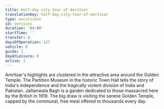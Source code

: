 ```yaml
---
title: Half-day city tour of Amritsar
translationKey: half-day-city-tour-of-amritsar
type: excursions
id: services
duration: '04:00'
startTime: ''
transfer: 0
daysOfOperation: 127
vehicle: 0
guide: 1
dayAtLeisure: 0
active: 1
---
```

Amritsar's highlights are clustered in the attractive area around the Golden Temple. The Partition Museum in the historic Town Hall tells the story of India's independence and the tragically violent division of India and Pakistan. Jallianwala Bagh is a garden dedicated to those massacred here by the British in 1919. The big draw is visiting the serene Golden Temple, capped by the communal, free meal offered to thousands every day.